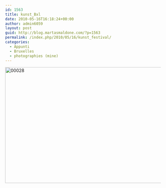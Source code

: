 ```yaml
---
id: 1563
title: kunst_Bxl
date: 2010-05-16T16:18:24+00:00
author: admin6059
layout: post
guid: http://blog.martasmaldone.com/?p=1563
permalink: /index.php/2010/05/16/kunst_festival/
categories:
  - Appunti
  - Bruxelles
  - photographies (mine)
---
```

<img class="aligncenter size-full wp-image-3623" src="http://blog.martasmaldone.eu/wp-content/uploads/2010/05/00028-1.jpg" alt="00028" width="567" height="374" srcset="http://blog.martasmaldone.eu/wp-content/uploads/2010/05/00028-1.jpg 567w, http://blog.martasmaldone.eu/wp-content/uploads/2010/05/00028-1-300x198.jpg 300w" sizes="(max-width: 567px) 100vw, 567px" />